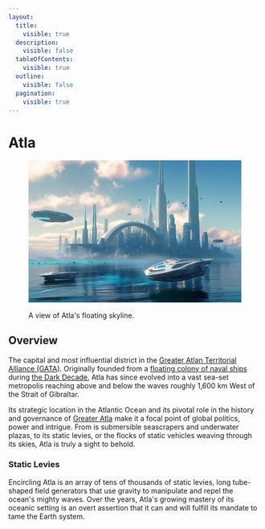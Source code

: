 ```yaml
---
layout:
  title:
    visible: true
  description:
    visible: false
  tableOfContents:
    visible: true
  outline:
    visible: false
  pagination:
    visible: true
---
```


# Atla

<figure><img src="../../../.gitbook/assets/atla-3553 (1).png" alt=""><figcaption><p>A view of Atla's floating skyline.</p></figcaption></figure>

## Overview

The capital and most influential district in the [Greater Atlan Territorial Alliance (GATA)](../the-basics.md). Originally founded from a [floating colony of naval ships](../history/the-joint-atlantic-command-jac.md) during [the Dark Decade](../../history/the-dark-decade.md), Atla has since evolved into a vast sea-set metropolis reaching above and below the waves roughly 1,600 km West of the Strait of Gibraltar.

Its strategic location in the Atlantic Ocean and its pivotal role in the history and governance of [Greater Atla](../politics/greater-atla.md) make it a focal point of global politics, power and intrigue. From is submersible seascrapers and underwater plazas, to its static levies, or the flocks of static vehicles weaving through its skies, Atla is truly a sight to behold.

### Static Levies

Encircling Atla is an array of tens of thousands of static levies, long tube-shaped field generators that use gravity to manipulate and repel the ocean's mighty waves. Over the years, Atla's growing mastery of its oceanic setting is an overt assertion that it can and will fulfill its mandate to tame the Earth system.


